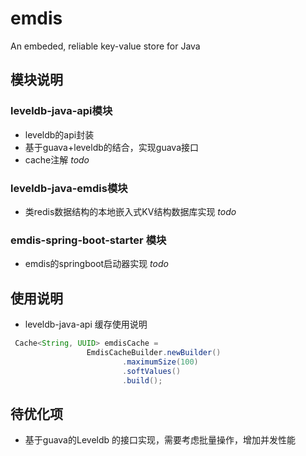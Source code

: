 # emdis

An embeded, reliable key-value store for Java


## 模块说明

### leveldb-java-api模块
   - leveldb的api封装
   - 基于guava+leveldb的结合，实现guava接口
   - cache注解  *todo*

### leveldb-java-emdis模块
   - 类redis数据结构的本地嵌入式KV结构数据库实现 *todo*
 
### emdis-spring-boot-starter 模块
   - emdis的springboot启动器实现 *todo*  

## 使用说明

-  leveldb-java-api 缓存使用说明

```java
 Cache<String, UUID> emdisCache =
                 EmdisCacheBuilder.newBuilder()
                         .maximumSize(100)
                         .softValues()
                         .build();
```

## 待优化项

- 基于guava的Leveldb 的接口实现，需要考虑批量操作，增加并发性能

